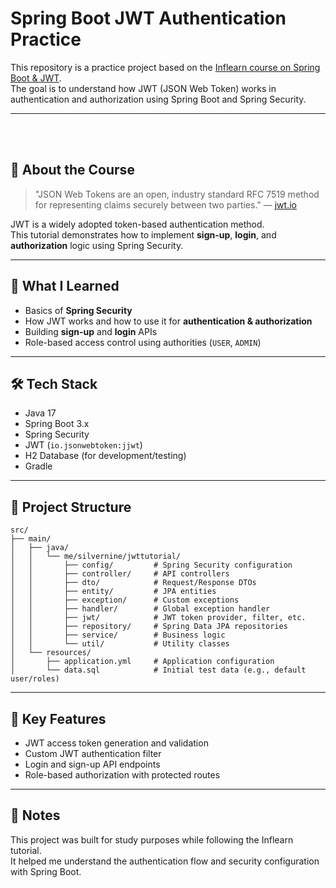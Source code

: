 # Spring Boot JWT Authentication Practice

This repository is a practice project based on the [Inflearn course on Spring Boot & JWT](https://www.inflearn.com/course/%EC%8A%A4%ED%94%84%EB%A7%81%EB%B6%80%ED%8A%B8-jwt/dashboard).  
The goal is to understand how JWT (JSON Web Token) works in authentication and authorization using Spring Boot and Spring Security.

---
<br><br>
## 📝 About the Course

> "JSON Web Tokens are an open, industry standard RFC 7519 method for representing claims securely between two parties." — [jwt.io](https://jwt.io)

JWT is a widely adopted token-based authentication method.  
This tutorial demonstrates how to implement **sign-up**, **login**, and **authorization** logic using Spring Security.

---

## 🚀 What I Learned

- Basics of **Spring Security**
- How JWT works and how to use it for **authentication & authorization**
- Building **sign-up** and **login** APIs
- Role-based access control using authorities (`USER`, `ADMIN`)

---

## 🛠 Tech Stack

- Java 17
- Spring Boot 3.x
- Spring Security
- JWT (`io.jsonwebtoken:jjwt`)
- H2 Database (for development/testing)
- Gradle

---

## 📁 Project Structure

```
src/
├── main/
│   ├── java/
│   │   └── me/silvernine/jwttutorial/
│   │       ├── config/         # Spring Security configuration
│   │       ├── controller/     # API controllers
│   │       ├── dto/            # Request/Response DTOs
│   │       ├── entity/         # JPA entities
│   │       ├── exception/      # Custom exceptions
│   │       ├── handler/        # Global exception handler
│   │       ├── jwt/            # JWT token provider, filter, etc.
│   │       ├── repository/     # Spring Data JPA repositories
│   │       ├── service/        # Business logic
│   │       └── util/           # Utility classes
│   └── resources/
│       ├── application.yml     # Application configuration
│       └── data.sql            # Initial test data (e.g., default user/roles)
```

---

## 🔐 Key Features

- JWT access token generation and validation
- Custom JWT authentication filter
- Login and sign-up API endpoints
- Role-based authorization with protected routes

---

## 💬 Notes

This project was built for study purposes while following the Inflearn tutorial.  
It helped me understand the authentication flow and security configuration with Spring Boot.


